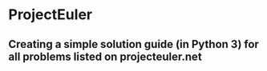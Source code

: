 # ProjectEuler

## Creating a simple solution guide (in Python 3) for all problems listed on projecteuler.net